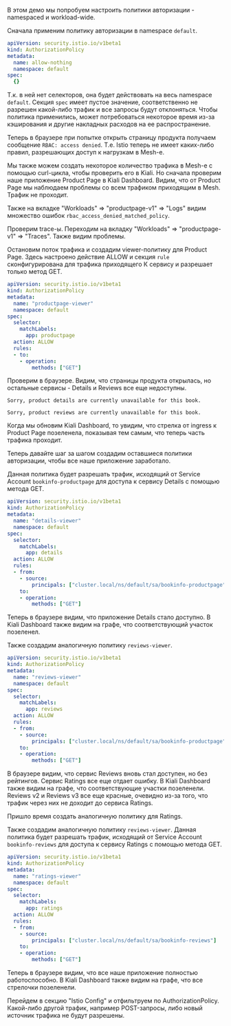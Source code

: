 В этом демо мы попробуем настроить политики авторизации - namespaced и workload-wide.

Сначала применим политику авторизации в namespace `default`.

```yaml
apiVersion: security.istio.io/v1beta1
kind: AuthorizationPolicy
metadata:
  name: allow-nothing
  namespace: default
spec:
  {}
```

Т.к. в ней нет селекторов, она будет действовать на весь namespace `default`. Секция `spec` имеет пустое значение, соответственно не разрешен какой-либо трафик и все запросы будут отклоняться. Чтобы политика применились, может потребоваться некоторое время из-за кэширования и другие накладных расходов на ее распространение.

Теперь в браузере при попытке открыть страницу продукта получаем сообщение `RBAC: access denied`. Т.е. Istio теперь не имеет каких-либо правил, разрешающих доступ к нагрузкам в Mesh-е.

Мы также можем создать некоторое количество трафика в Mesh-е с помощью curl-цикла, чтобы проверить его в Kiali. Но сначала проверим наше приложение Product Page в Kiali Dashboard. Видим, что от Product Page мы наблюдаем проблемы со всем трафиком приходящим в Mesh. Трафик не проходит.

Также на вкладке "Workloads" => "productpage-v1" => "Logs" видим множество ошибок `rbac_access_denied_matched_policy`.

Проверим trace-ы. Переходим на вкладку "Workloads" => "productpage-v1" => "Traces". Также видим проблемы.

Остановим поток трафика и создадим viewer-политику для Product Page. Здесь настроено действие ALLOW и секция `rule` сконфигурирована для трафика приходящего К сервису и разрешает только метод GET.

```yaml
apiVersion: security.istio.io/v1beta1
kind: AuthorizationPolicy
metadata:
  name: "productpage-viewer"
  namespace: default
spec:
  selector:
    matchLabels:
      app: productpage
  action: ALLOW
  rules:
  - to:
    - operation:
        methods: ["GET"]
```

Проверим в браузере. Видим, что страницы продукта открылась, но остальные сервисы - Details и Reviews все еще недоступны.

`Sorry, product details are currently unavailable for this book.`

`Sorry, product reviews are currently unavailable for this book.`

Когда мы обновим Kiali Dashboard, то увидим, что стрелка от ingress к Product Page позеленела, показывая тем самым, что теперь часть трафика проходит.

Теперь давайте шаг за шагом создадим оставшиеся политики авторизации, чтобы все наше приложение заработало.

Данная политика будет разрешать трафик, исходящий от Service Account `bookinfo-productpage` для доступа к сервису Details с помощью метода GET.

```yaml
apiVersion: security.istio.io/v1beta1
kind: AuthorizationPolicy
metadata:
  name: "details-viewer"
  namespace: default
spec:
  selector:
    matchLabels:
      app: details
  action: ALLOW
  rules:
  - from:
    - source:
        principals: ["cluster.local/ns/default/sa/bookinfo-productpage"]
    to:
    - operation:
        methods: ["GET"]
```

Теперь в браузере видим, что приложение Details стало доступно. В Kiali Dashboard также видим на графе, что соответствующий участок позеленел.

Также создадим аналогичную политику `reviews-viewer`.

```yaml
apiVersion: security.istio.io/v1beta1
kind: AuthorizationPolicy
metadata:
  name: "reviews-viewer"
  namespace: default
spec:
  selector:
    matchLabels:
      app: reviews
  action: ALLOW
  rules:
  - from:
    - source:
        principals: ["cluster.local/ns/default/sa/bookinfo-productpage"]
    to:
    - operation:
        methods: ["GET"]
```

В браузере видим, что сервис Reviews вновь стал доступен, но без рейтингов. Сервис Ratings все еще отдает ошибку. В Kiali Dashboard также видим на графе, что соответствующие участки позеленели. Reviews v2 и Reviews v3 все еще красные, очевидно из-за того, что трафик через них не доходит до сервиса Ratings.

Пришло время создать аналогичную политику для Ratings.

Также создадим аналогичную политику `reviews-viewer`. Данная политика будет разрешать трафик, исходящий от Service Account `bookinfo-reviews` для доступа к сервису Ratings с помощью метода GET.

```yaml
apiVersion: security.istio.io/v1beta1
kind: AuthorizationPolicy
metadata:
  name: "ratings-viewer"
  namespace: default
spec:
  selector:
    matchLabels:
      app: ratings
  action: ALLOW
  rules:
  - from:
    - source:
        principals: ["cluster.local/ns/default/sa/bookinfo-reviews"]
    to:
    - operation:
        methods: ["GET"]
```

Теперь в браузере видим, что все наше приложение полностью работоспособно. В Kiali Dashboard также видим на графе, что все стрелочки позеленели.

Перейдем в секцию "Istio Config" и отфильтруем по AuthorizationPolicy. Какой-либо другой трафик, например POST-запросы, либо новый источник трафика не будут разрешены.